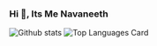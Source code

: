 ###  Hi 👋, Its Me Navaneeth 

![Github stats](https://github-readme-stats.vercel.app/api?username=Navaneeth-Sharma&theme=highcontrast&show_icons=true&count_private=true) ![Top Languages Card](https://github-readme-stats.vercel.app/api/top-langs/?username=Navaneeth-Sharma)
<!--
**Navaneeth-Sharma/Navaneeth-Sharma** is a ✨ _special_ ✨ repository because its `README.md` (this file) appears on your GitHub profile.

Here are some ideas to get you started:

- 🔭 I’m currently working on ...
- 🌱 I’m currently learning ...
- 👯 I’m looking to collaborate on ...
- 🤔 I’m looking for help with ...
- 💬 Ask me about ...
- 📫 How to reach me: ...
- 😄 Pronouns: ...
- ⚡ Fun fact: ...
-->
